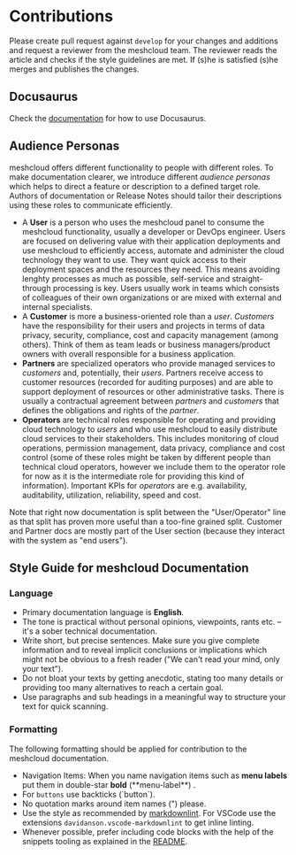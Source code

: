 # Contributions

Please create pull request against `develop` for your changes and additions and request a reviewer from the meshcloud team. The reviewer reads the article and checks if the style guidelines are met. If (s)he is satisfied (s)he merges and publishes the changes.

## Docusaurus

Check the [documentation](https://docusaurus.io) for how to use Docusaurus.

## Audience Personas

meshcloud offers different functionality to people with different roles. To make documentation clearer, we introduce different *audience personas* which helps to direct a feature or description to a defined target role. Authors of documentation or Release Notes should tailor their descriptions using these roles to communicate efficiently.

* A **User** is a person who uses the meshcloud panel to consume the meshcloud functionality, usually a developer or DevOps engineer. Users are focused on delivering value with their application deployments and use meshcloud to efficiently access, automate and administer the cloud technology they want to use. They want quick access to their deployment spaces and the resources they need. This means avoiding lenghty processes as much as possible, self-service and straight-through processing is key. Users usually work in teams which consists of colleagues of their own organizations or are mixed with external and internal specialists.
* A **Customer** is more a business-oriented role than a *user*. *Customers* have the responsibility for their users and projects in terms of data privacy, security, compliance, cost and capacity management (among others). Think of them as team leads or business managers/product owners with overall responsible for a business application.
* **Partners** are specialized operators who provide managed services to *customers* and, potentially, their *users*. Partners receive access to customer resources (recorded for auditing purposes) and are able to support deployment of resources or other administrative tasks. There is usually a contractual agreement between *partners* and *customers* that defines the obligations and rights of the *partner*.
* **Operators** are technical roles responsible for operating and providing cloud technology to *users* and who use meshcloud to easily distribute cloud services to their stakeholders. This includes monitoring of cloud operations, permission management, data privacy, compliance and cost control (some of these roles might be taken by different people than technical cloud operators, however we include them to the operator role for now as it is the intermediate role for providing this kind of information). Important KPIs for *operators* are e.g. availability, auditability, utilization, reliability, speed and cost.

Note that right now documentation is split between the "User/Operator" line as that split has proven more useful than a too-fine grained split. Customer and Partner docs are mostly part of the User section (because they interact with the system as "end users").

## Style Guide for meshcloud Documentation

### Language

* Primary documentation language is **English**.
* The tone is practical without personal opinions, viewpoints, rants etc. – it's a sober technical documentation.
* Write short, but precise sentences. Make sure you give complete information and to reveal implicit conclusions or implications which might not be obvious to a fresh reader ("We can't read your mind, only your text").
* Do not bloat your texts by getting anecdotic, stating too many details or providing too many alternatives to reach a certain goal.
* Use paragraphs and sub headings in a meaningful way to structure your text for quick scanning.

### Formatting

The following formatting should be applied for contribution to the meshcloud documentation.

* Navigation Items: When you name navigation items such as **menu labels** put them in double-star **bold** (\*\*menu-label\*\*) .
* For `buttons` use backticks (\`button\`).
* No quotation marks around item names (") please.
* Use the style as recommended by [markdownlint](https://github.com/markdownlint/markdownlint). For VSCode use the extensions `davidanson.vscode-markdownlint` to get inline linting.
* Whenever possible, prefer including code blocks with the help of the snippets tooling as explained in the [README](./README.md#snippets).
